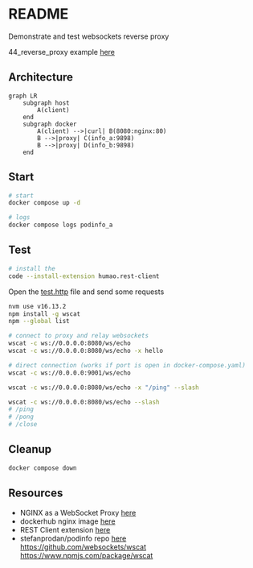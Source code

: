 # README

Demonstrate and test websockets reverse proxy  

44_reverse_proxy example [here](https://github.com/chrisguest75/docker_build_examples/tree/master/44_reverse_proxy)  

## Architecture

```mermaid
graph LR
    subgraph host
        A(client)
    end
    subgraph docker
        A(client) -->|curl| B(8080:nginx:80)
        B -->|proxy| C(info_a:9898)
        B -->|proxy| D(info_b:9898)
    end
```

## Start

```sh
# start 
docker compose up -d

# logs
docker compose logs podinfo_a 
```

## Test

```sh
# install the 
code --install-extension humao.rest-client
```

Open the [test.http](./test.http) file and send some requests  

```sh
nvm use v16.13.2                     
npm install -g wscat  
npm --global list    

# connect to proxy and relay websockets
wscat -c ws://0.0.0.0:8080/ws/echo    
wscat -c ws://0.0.0.0:8080/ws/echo -x hello

# direct connection (works if port is open in docker-compose.yaml)
wscat -c ws://0.0.0.0:9001/ws/echo

wscat -c ws://0.0.0.0:8080/ws/echo -x "/ping" --slash

wscat -c ws://0.0.0.0:8080/ws/echo --slash
# /ping
# /pong 
# /close
```

## Cleanup

```sh
docker compose down
```

## Resources

* NGINX as a WebSocket Proxy [here](https://www.nginx.com/blog/websocket-nginx/)  
* dockerhub nginx image [here](https://hub.docker.com/_/nginx?tab=tags)  
* REST Client extension [here](https://marketplace.visualstudio.com/items?itemName=humao.rest-client)  
* stefanprodan/podinfo repo [here](https://github.com/stefanprodan/podinfo)  
https://github.com/websockets/wscat
https://www.npmjs.com/package/wscat


